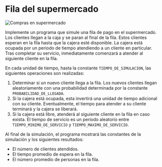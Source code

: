 # Fila del supermercado

![Compras en supermercado](https://peruretail.sfo3.cdn.digitaloceanspaces.com/wp-content/uploads/app-reducir-colas-centros-comerciales.jpg)

Implemente un programa que simule una fila de pago en el supermercado.
Los clientes llegan a la caja y se paran al final de la fila.
Estos clientes esperan en la fila hasta que la cajera esté disponible.
La cajera está ocupada por un periodo de tiempo atendiendo a un cliente en particular.
Tras completar su servicio, inmediatamente comenzará a atender al siguiente cliente en la fila.

En cada unidad de tiempo,
hasta la constante `TIEMPO_DE_SIMULACION`,
las siguientes operaciones son realizadas:
1. Determinar si un nuevo cliente llega a la fila.
Los nuevos clientes llegan aleatoriamente con una probabilidad
determinada por la constante `PROBABILIDAD_DE_LLEGADA`.
2. Si la cajera está ocupada, esta invertirá una unidad de tiempo adicional con su cliente.
Eventualmente, el tiempo para atender a su cliente terminará
y la cajera se liberará.
3. Si la cajera está libre,
atenderá al siguiente cliente en la fila en caso exista.
El tiempo de servicio es un periodo aleatorio entre
`TIEMPO_MINIMO_DE_SERVICIO` y `TIEMPO_MAXIMO_DE_SERVICIO`.

Al final de la simulación,
el programa mostrará las constantes de la simulación
y los siguientes resultados:
- El número de clientes atendidos.
- El tiempo promedio de espera en la fila.
- El número promedio de personas en la fila.
